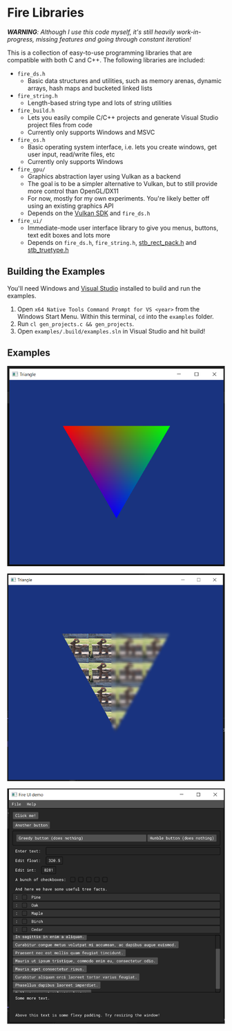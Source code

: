 # Fire Libraries

***WARNING**: Although I use this code myself, it's still heavily work-in-progress, missing features and going through constant iteration!*

This is a collection of easy-to-use programming libraries that are compatible with both C and C++. The following libraries are included:

* `fire_ds.h`
  * Basic data structures and utilities, such as memory arenas, dynamic arrays, hash maps and bucketed linked lists
* `fire_string.h`
  * Length-based string type and lots of string utilities
* `fire_build.h`
  * Lets you easily compile C/C++ projects and generate Visual Studio project files from code
  * Currently only supports Windows and MSVC
* `fire_os.h`
  * Basic operating system interface, i.e. lets you create windows, get user input, read/write files, etc
  * Currently only supports Windows
* `fire_gpu/`
  * Graphics abstraction layer using Vulkan as a backend
  * The goal is to be a simpler alternative to Vulkan, but to still provide more control than OpenGL/DX11
  * For now, mostly for my own experiments. You're likely better off using an existing graphics API
  * Depends on the [Vulkan SDK](https://vulkan.lunarg.com/) and `fire_ds.h`
* `fire_ui/`
  * Immediate-mode user interface library to give you menus, buttons, text edit boxes and lots more
  * Depends on `fire_ds.h`, `fire_string.h`, [stb_rect_pack.h](https://github.com/nothings/stb/blob/master/stb_rect_pack.h) and [stb_truetype.h](https://github.com/nothings/stb/blob/master/stb_truetype.h)

## Building the Examples

You'll need Windows and [Visual Studio](https://visualstudio.microsoft.com/) installed to build and run the examples.

1. Open `x64 Native Tools Command Prompt for VS <year>` from the Windows Start Menu. Within this terminal, `cd` into the `examples` folder.
2. Run `cl gen_projects.c && gen_projects`.
3. Open `examples/.build/examples.sln` in Visual Studio and hit build!

## Examples

![ui_demo](/screenshots/triangle.png)

![ui_demo](/screenshots/blurred_triangle.png)

![ui_demo](/screenshots/ui_demo.png)
